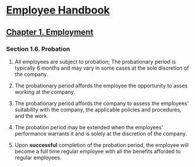 # [Employee Handbook](../index.md)

## [Chapter 1. Employment](index.md)

### Section 1.6. Probation

1. All employees are subject to probation; The probationary period is typically 6 months and may vary in some cases at the sole discretion of the company.

1. The probationary period affords the employee the opportunity to asses working at the company.

1. The probationary period affords the company to assess the employees' suitability with the company, the applicable policies and procedures, and the work.

1. The probation period may be extended when the employees' performance warrants it and is solely at the discretion of the company.

1. Upon **successful** completion of the probation period, the employee will become a full time regular employee with all the benefits afforded to regular employees.
